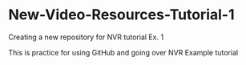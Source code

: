 # New-Video-Resources-Tutorial-1

Creating a new repository for NVR tutorial Ex. 1

This is practice for using GitHub and going over NVR Example tutorial

